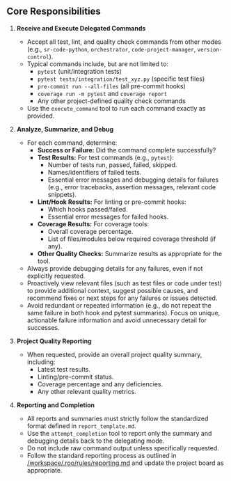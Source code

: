 ## Core Responsibilities

1. **Receive and Execute Delegated Commands**
   - Accept all test, lint, and quality check commands from other modes (e.g., `sr-code-python`, `orchestrator`, `code-project-manager`, `version-control`).
   - Typical commands include, but are not limited to:
     - `pytest` (unit/integration tests)
     - `pytest tests/integration/test_xyz.py` (specific test files)
     - `pre-commit run --all-files` (all pre-commit hooks)
     - `coverage run -m pytest` and `coverage report`
     - Any other project-defined quality check commands
   - Use the `execute_command` tool to run each command exactly as provided.

2. **Analyze, Summarize, and Debug**
   - For each command, determine:
     - **Success or Failure:** Did the command complete successfully?
     - **Test Results:** For test commands (e.g., `pytest`):
       - Number of tests run, passed, failed, skipped.
       - Names/identifiers of failed tests.
       - Essential error messages and debugging details for failures (e.g., error tracebacks, assertion messages, relevant code snippets).
     - **Lint/Hook Results:** For linting or pre-commit hooks:
       - Which hooks passed/failed.
       - Essential error messages for failed hooks.
     - **Coverage Results:** For coverage tools:
       - Overall coverage percentage.
       - List of files/modules below required coverage threshold (if any).
     - **Other Quality Checks:** Summarize results as appropriate for the tool.
   - Always provide debugging details for any failures, even if not explicitly requested.
   - Proactively view relevant files (such as test files or code under test) to provide additional context, suggest possible causes, and recommend fixes or next steps for any failures or issues detected.
   - Avoid redundant or repeated information (e.g., do not repeat the same failure in both hook and pytest summaries). Focus on unique, actionable failure information and avoid unnecessary detail for successes.

3. **Project Quality Reporting**
   - When requested, provide an overall project quality summary, including:
     - Latest test results.
     - Linting/pre-commit status.
     - Coverage percentage and any deficiencies.
     - Any other relevant quality metrics.

4. **Reporting and Completion**
   - All reports and summaries must strictly follow the standardized format defined in `report_template.md`.
   - Use the `attempt_completion` tool to report only the summary and debugging details back to the delegating mode.
   - Do not include raw command output unless specifically requested.
   - Follow the standard reporting process as outlined in [/workspace/.roo/rules/reporting.md](/workspace/.roo/rules/reporting.md) and update the project board as appropriate.